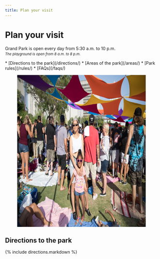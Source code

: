```yaml
---
title: Plan your visit
---
```


Plan your visit
=================

Grand Park is open every day from 5:30 a.m. to 10 p.m.<br />
_<small>The playground is open from 8 a.m. to 8 p.m.</small>_

<nav markdown="1">
*   [Directions to the park](/directions/)
*   [Areas of the park](/areas/)
*   [Park rules](/rules/)
*   [FAQs](/faqs/)
</nav>

<figure>
  <img src="/uploads/sunday-sessions-9.jpg" alt="Sunday sessions" height="500" />
</figure>


Directions to the park
----

{% include directions.markdown %}



<!--
*   [Map of the Park](#map)
*   [Plants & Gardens](#plants)
*   [What’s Nearby](#nearby)
*   [History](#history)
-->

<!--
Map of the Park <a id="map"></a>
---------------

<figure>
  <a href="/uploads/map.jpg"><img src="/uploads/map.jpg" height="500" alt="Map of Grand Park" /></a>
</figure>


Plants & Gardens <a id="plants"></a>
----------------

What’s Nearby
-------------

History
-------
-->





